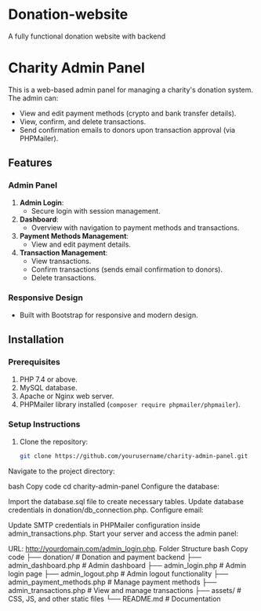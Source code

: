 # Donation-website
A fully functional donation website with backend

# Charity Admin Panel

This is a web-based admin panel for managing a charity's donation system. The admin can:

- View and edit payment methods (crypto and bank transfer details).
- View, confirm, and delete transactions.
- Send confirmation emails to donors upon transaction approval (via PHPMailer).

## Features

### Admin Panel
1. **Admin Login**:
   - Secure login with session management.
2. **Dashboard**:
   - Overview with navigation to payment methods and transactions.
3. **Payment Methods Management**:
   - View and edit payment details.
4. **Transaction Management**:
   - View transactions.
   - Confirm transactions (sends email confirmation to donors).
   - Delete transactions.

### Responsive Design
- Built with Bootstrap for responsive and modern design.

## Installation

### Prerequisites
1. PHP 7.4 or above.
2. MySQL database.
3. Apache or Nginx web server.
4. PHPMailer library installed (`composer require phpmailer/phpmailer`).

### Setup Instructions
1. Clone the repository:
   ```bash
   git clone https://github.com/yourusername/charity-admin-panel.git
Navigate to the project directory:

bash
Copy code
cd charity-admin-panel
Configure the database:

Import the database.sql file to create necessary tables.
Update database credentials in donation/db_connection.php.
Configure email:

Update SMTP credentials in PHPMailer configuration inside admin_transactions.php.
Start your server and access the admin panel:

URL: http://yourdomain.com/admin_login.php.
Folder Structure
bash
Copy code
├── donation/                # Donation and payment backend
├── admin_dashboard.php      # Admin dashboard
├── admin_login.php          # Admin login page
├── admin_logout.php         # Admin logout functionality
├── admin_payment_methods.php # Manage payment methods
├── admin_transactions.php   # View and manage transactions
├── assets/                  # CSS, JS, and other static files
└── README.md                # Documentation

